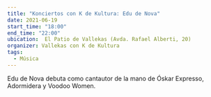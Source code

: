 ```yaml
---
title: "Konciertos con K de Kultura: Edu de Nova"
date: 2021-06-19
start_time: "18:00"
end_time: "22:00"
ubication:  El Patio de Vallekas (Avda. Rafael Alberti, 20)
organizer: Vallekas con K de Kultura
tags:
  - Música
---
```

Edu de Nova debuta como cantautor de la mano de Óskar Expresso, Adormidera y Voodoo Women.